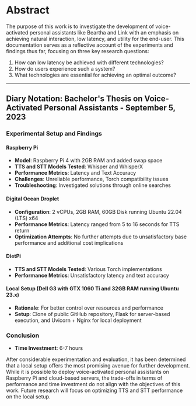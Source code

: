 # Abstract

The purpose of this work is to investigate the development of voice-activated personal assistants like Beartha and Link with an emphasis on achieving natural interaction, low latency, and utility for the end-user. This documentation serves as a reflective account of the experiments and findings thus far, focusing on three key research questions:

1. How can low latency be achieved with different technologies?
2. How do users experience such a system?
3. What technologies are essential for achieving an optimal outcome?

---

## Diary Notation: Bachelor's Thesis on Voice-Activated Personal Assistants - September 5, 2023

### Experimental Setup and Findings

#### Raspberry Pi

- **Model**: Raspberry Pi 4 with 2GB RAM and added swap space
- **TTS and STT Models Tested**: Whisper and WhisperX
- **Performance Metrics**: Latency and Text Accuracy
- **Challenges**: Unreliable performance, Torch compatibility issues
- **Troubleshooting**: Investigated solutions through online searches

#### Digital Ocean Droplet

- **Configuration**: 2 vCPUs, 2GB RAM, 60GB Disk running Ubuntu 22.04 (LTS) x64
- **Performance Metrics**: Latency ranged from 5 to 16 seconds for TTS return
- **Optimization Attempts**: No further attempts due to unsatisfactory base performance and additional cost implications

#### DietPi

- **TTS and STT Models Tested**: Various Torch implementations
- **Performance Metrics**: Unsatisfactory latency and text accuracy

#### Local Setup (Dell G3 with GTX 1060 Ti and 32GB RAM running Ubuntu 23.x)

- **Rationale**: For better control over resources and performance
- **Setup**: Clone of public GitHub repository, Flask for server-based execution, and Uvicorn + Nginx for local deployment
### Conclusion

- **Time Investment**: 6-7 hours

After considerable experimentation and evaluation, it has been determined that a local setup offers the most promising avenue for further development. While it is possible to deploy voice-activated personal assistants on Raspberry Pi and cloud-based servers, the trade-offs in terms of performance and time investment do not align with the objectives of this work. Future research will focus on optimizing TTS and STT performance on the local setup.